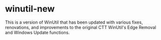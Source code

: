 # winutil-new
This is a version of WinUtil that has been updated with various fixes, renovations, and improvements to the original CTT WinUtil's Edge Removal and Windows Update functions. 

